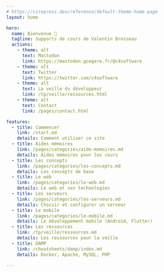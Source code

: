 ```yaml
---
# https://vitepress.dev/reference/default-theme-home-page
layout: home

hero:
  name: Bienvenue 👋
  tagline: Supports de cours de Valentin Brosseau
  actions:
    - theme: alt
      text: Mastodon
      link: https://mastodon.gougere.fr/@c4software
    - theme: alt
      text: Twitter
      link: https://twitter.com/c4software
    - theme: alt
      text: La veille du développeur
      link: /tp/veille/ressources.html
    - theme: alt
      text: Contact
      link: /pages/contact.html

features:
  - title: Commencer
    link: /start.md
    details: Comment utiliser ce site
  - title: Aides mémoires
    link: /pages/categories/aide-memoires.md
    details: Aides mémoires pour les cours
  - title: Les concepts
    link: /pages/categories/les-concepts.md
    details: Les concepts de base
  - title: Le web
    link: /pages/categories/le-web.md
    details: Le web et ses technologies
  - title: Les serveurs
    link: /pages/categories/les-serveurs.md
    details: Choisir et configurer un serveur
  - title: Le mobile
    link: /pages/categories/le-mobile.md
    details: Le développement mobile (Android, Flutter)
  - title: Les ressources
    link: /tp/veille/ressources.md
    details: Les ressources pour la veille
  - title: DAMP
    link: /cheatsheets/damp/index.md
    details: Docker, Apache, MySQL, PHP

---
```


